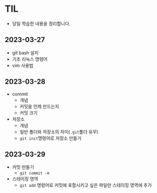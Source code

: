 # TIL

- 당일 학습한 내용을 정리합니다.

## 2023-03-27

- git bash 설치
- 기초 리눅스 명령어
- vim 사용법

## 2023-03-28

- commit
  - 개념
  - 커밋을 언제 만드는지
  - 커밋 크기
- 저장소
  - 개념
  - 일반 폴더와 저장소의 차이(`.git`폴더 유무)
  - `git init`명령어로 저장소 만들기

## 2023-03-29

- 커밋 만들기
  - `git commit -m`
- 스테이징 영역
  - `git add` 명령어로 커밋에 포함시키고 싶은 파일만 스테이징 영역에 추가

